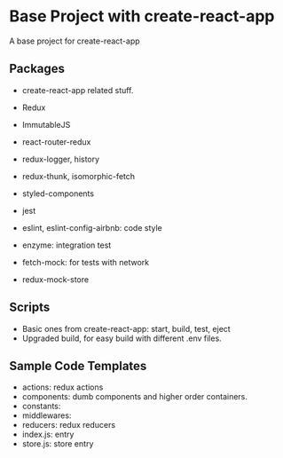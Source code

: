 # Base Project with create-react-app

A base project for create-react-app

## Packages

- create-react-app related stuff.
- Redux
- ImmutableJS
- react-router-redux
- redux-logger, history
- redux-thunk, isomorphic-fetch
- styled-components

- jest
- eslint, eslint-config-airbnb: code style
- enzyme: integration test
- fetch-mock: for tests with network
- redux-mock-store

## Scripts

- Basic ones from create-react-app: start, build, test, eject
- Upgraded build, for easy build with different .env files.

## Sample Code Templates

- actions: redux actions
- components: dumb components and higher order containers.
- constants:
- middlewares: 
- reducers: redux reducers
- index.js: entry
- store.js: store entry